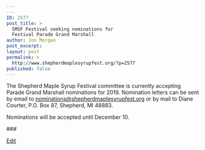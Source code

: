 ```yaml
---
---
ID: 2577
post_title: >
  SMSF Festival seeking nominations for
  Festival Parade Grand Marshall
author: Jon Morgan
post_excerpt:
layout: post
permalink: >
  http://www.shepherdmaplesyrupfest.org/?p=2577
published: false
---
```

<p>The Shepherd Maple Syrup Festival committee is currently accepting Parade Grand Marshall nominations for 2019. Nomination letters can be sent by email to <a href="mailto:nominations@shepherdmaplesyrupfest.org">nominations@shepherdmaplesyrupfest.org</a> or by mail to Diane Courter, P.O. Box 87, Shepherd, MI 48883.</p>
<p></p>
<p>Nominations will be accepted until December 10.</p>
<p></p>
<p>###</p>
<p><a href="https://docs.google.com/document/d/11vHfN7N3IvG6jsegAmRYGDAe-JsERKx7Xk7-My0-Gek/edit?usp=sharing">Edit</a></p>